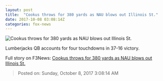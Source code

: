```yaml
---
layout: post
title:  "Cookus throws for 380 yards as NAU blows out Illinois St."
date: 2017-10-08 03:08:14Z
categories: fox-news
---
```


![Cookus throws for 380 yards as NAU blows out Illinois St.](http://www.foxnews.com/content/dam/fox-news/logo/og-fn-foxnews.jpg)

Lumberjacks QB accounts for four touchdowns in 37-16 victory.


Full story on F3News: [Cookus throws for 380 yards as NAU blows out Illinois St.](http://www.f3nws.com/n/JdYFfD)

> Posted on: Sunday, October 8, 2017 3:08:14 AM
